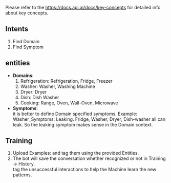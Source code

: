 Please refer to the https://docs.api.ai/docs/key-concepts for detailed info about key concepts.
## Intents
1. Find Domain
2. Find Symptom
## entities
* __Domains__:
  1. Refrigeration: Refrigeration, Fridge, Freezer  
  2. Washer: Washer, Washing Machine  
  3. Dryer: Dryer  
  4. Dish: Dish Washer  
  5. Cooking: Range, Oven, Wall-Oven, Microwave  
* __Symptoms__:   
it is better to define Domain specified symptoms.
Example: Washer_Symptoms: Leaking.
Fridge, Washer, Dryer, Dish-washer all can leak.
So the leaking symptom makes sense in the Domain context.
## Training
1. Upload Examples: and tag them using the provided Entities.
2. The bot will save the conversation whether recognized or not in Training -> History.  
  tag the unsuccessful interactions to help the Machine learn the new patterns.
